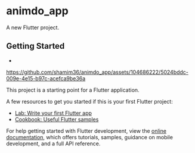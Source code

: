 # animdo_app

A new Flutter project.

## Getting Started

- 

https://github.com/shamim36/animdo_app/assets/104686222/5024bddc-009e-4e15-b97c-acefca9be36a



This project is a starting point for a Flutter application.

A few resources to get you started if this is your first Flutter project:

- [Lab: Write your first Flutter app](https://docs.flutter.dev/get-started/codelab)
- [Cookbook: Useful Flutter samples](https://docs.flutter.dev/cookbook)

For help getting started with Flutter development, view the
[online documentation](https://docs.flutter.dev/), which offers tutorials,
samples, guidance on mobile development, and a full API reference.
